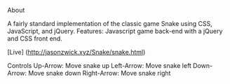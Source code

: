 About

A fairly standard implementation of the classic game Snake using CSS, JavaScript, and jQuery. 
Features: Javascript game back-end with a jQuery and CSS front end.

[Live] (http://jasonzwick.xyz/Snake/snake.html)

Controls
Up-Arrow: Move snake up
Left-Arrow: Move snake left
Down-Arrow: Move snake down
Right-Arrow: Move snake right


